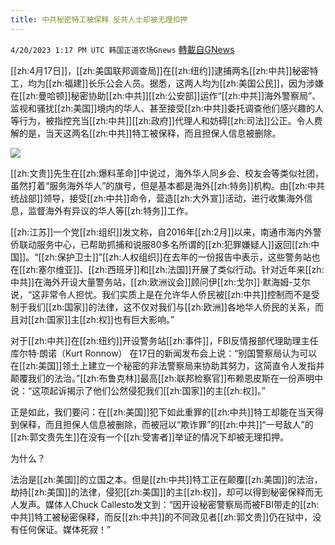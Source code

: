 ```yaml
---
title: 中共秘密特工被保释 反共人士却被无理扣押
---
```

`4/20/2023 1:17 PM UTC 韩国正道农场Gnews` [轉載自GNews](https://gnews.org/articles/1242115)

[[zh:4月17日]]，[[zh:美国联邦调查局]]在[[zh:纽约]]逮捕两名[[zh:中共]]秘密特工，均为[[zh:福建]]长乐公会人员。据悉，这两人均为[[zh:美国公民]]，因为涉嫌在[[zh:曼哈顿]]秘密协助[[zh:中共]][[zh:公安部]]运作“[[zh:中共]]海外警察局”、监视和骚扰[[zh:美国]]境内的华人、甚至接受[[zh:中共]]委托调查他们感兴趣的人等行为，被指控充当[[zh:中共]][[zh:政府]]代理人和妨碍[[zh:司法]]公正。令人费解的是，当天这两名[[zh:中共]]特工被保释，而且担保人信息被删除。

![](https://i.imgur.com/8zBLagP.jpg)

[[zh:文贵]]先生在[[zh:爆料革命]]中说过，海外华人同乡会、校友会等类似社团，虽然打着“服务海外华人”的旗号，但是基本都是海外[[zh:特务]]机构。由[[zh:中共统战部]]领导，接受[[zh:中共]]命令，营造[[zh:大外宣]]活动，进行收集海外信息，监督海外有异议的华人等[[zh:特务]]工作。

[[zh:江苏]]一个党[[zh:组织]]发文称，自2016年[[zh:2月]]以来，南通市海内外警侨联动服务中心，已帮助抓捕和说服80多名所谓的[[zh:犯罪嫌疑人]]返回[[zh:中国]]。“[[zh:保护卫士]]”[[zh:人权组织]]在去年的一份报告中表示，这些警务站也在[[zh:塞尔维亚]]、[[zh:西班牙]]和[[zh:法国]]开展了类似行动。针对近年来[[zh:中共]]在海外开设大量警务站，[[zh:欧洲议会]]顾问伊[[zh:戈尔]]·默海姆-艾尔说，“这非常令人担忧。我们实质上是在允许华人侨民被[[zh:中共]]控制而不是受制于我们[[zh:国家]]的法律，这不仅对我们与[[zh:欧洲]]各地华人侨民的关系，而且对[[zh:国家]]主[[zh:权]]也有巨大影响。”

对于[[zh:中共]]在[[zh:纽约]]开设警务站[[zh:事件]]，FBI反情报部代理助理主任库尔特·朗诺（Kurt Ronnow） 在17日的新闻发布会上说：“别国警察局认为可以在[[zh:美国]]领土上建立一个秘密的非法警察局来协助其努力，这简直令人发指并颠覆我们的法治。”[[zh:布鲁克林]]最高[[zh:联邦检察官]]布赖恩皮斯在一份声明中说：“这项起诉揭示了他们公然侵犯我们[[zh:国家]]的主[[zh:权]]。”

正是如此，我们要问：在[[zh:美国]]犯下如此重罪的[[zh:中共]]特工却能在当天得到保释，而且担保人信息被删除，而被冠以“欺诈罪”的[[zh:中共]]“一号敌人”的[[zh:郭文贵先生]]在没有一个[[zh:受害者]]举证的情况下却被无理扣押。

为什么？

法治是[[zh:美国]]的立国之本。但是[[zh:中共]]特工正在颠覆[[zh:美国]]的法治，劫持[[zh:美国]]的法律，侵犯[[zh:美国]]的主[[zh:权]]，却可以得到秘密保释而无人发声。媒体人Chuck Callesto发文到：“因开设秘密警察局而被FBI带走的[[zh:中共]]特工被秘密保释，而反[[zh:中共]]的不同政见者[[zh:郭文贵]]仍在狱中，没有任何保证。媒体死寂！”
